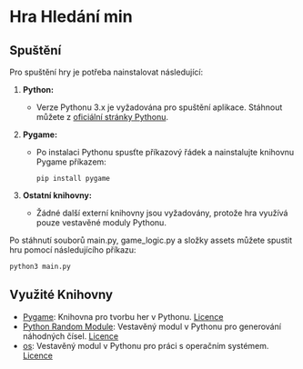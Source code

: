 # Hra Hledání min

## Spuštění
Pro spuštění hry je potřeba nainstalovat následující:

1. **Python:** 
   - Verze Pythonu 3.x je vyžadována pro spuštění aplikace. Stáhnout můžete z [oficiální stránky Pythonu](https://www.python.org/downloads/).

2. **Pygame:**
   - Po instalaci Pythonu spusťte příkazový řádek a nainstalujte knihovnu Pygame příkazem:
     ```
     pip install pygame
     ```

3. **Ostatní knihovny:**
   - Žádné další externí knihovny jsou vyžadovány, protože hra využívá pouze vestavěné moduly Pythonu.

Po stáhnutí souborů main.py, game_logic.py a složky assets můžete spustit hru pomocí následujícího příkazu:

```bash
python3 main.py
```

## Využité Knihovny

- [Pygame](https://www.pygame.org/): Knihovna pro tvorbu her v Pythonu. [Licence](https://www.pygame.org/wiki/FrequentlyAskedQuestions#What_license_does_pygame_use)
- [Python Random Module](https://docs.python.org/3/library/random.html): Vestavěný modul v Pythonu pro generování náhodných čísel. [Licence](https://docs.python.org/3/library/random.html#copyright)
- [os](https://docs.python.org/3/library/os.html): Vestavěný modul v Pythonu pro práci s operačním systémem. [Licence](https://docs.python.org/3/library/os.html)
